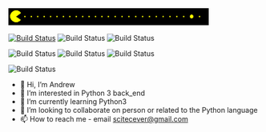 <img src="https://github.com/AndreSci/Cpp/blob/main/data_loading.gif" alt="Загрузка данных" width="400">

[![Build Status](https://img.shields.io/badge/python-3.10-green)](https://www.python.org/downloads/) ![Build Status](https://img.shields.io/badge/GIL-2022-orange) ![Build Status](https://img.shields.io/badge/SQL-2021-orange) 

![Build Status](https://img.shields.io/badge/thread-2023-orange) ![Build Status](https://img.shields.io/badge/Multiprocessing-2024-orange) ![Build Status](https://img.shields.io/badge/Async-2023-orange)

![Build Status](https://img.shields.io/badge/Docker-2023-blue)

- 👋 Hi, I’m Andrew
- 👀 I’m interested in Python 3 back_end
- 🌱 I’m currently learning Python3
- 💞️ I’m looking to collaborate on person or related to the Python language
- 📫 How to reach me - email scitecever@gmail.com

<!---
AndreSci/AndreSci is a ✨ special ✨ repository because its `README.md` (this file) appears on your GitHub profile.
You can click the Preview link to take a look at your changes.
--->
